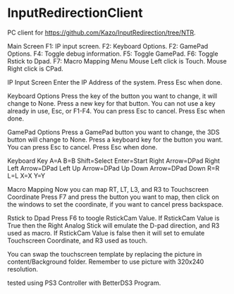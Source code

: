 # InputRedirectionClient
PC client for https://github.com/Kazo/InputRedirection/tree/NTR.

Main Screen
F1: IP input screen.
F2: Keyboard Options.
F2: GamePad Options.
F4: Toggle debug information.
F5: Toggle GamePad.
F6: Toggle Rstick to Dpad.
F7: Macro Mapping Menu
Mouse Left click is Touch.
Mouse Right click is CPad.

IP Input Screen
Enter the IP Address of the system.
Press Esc when done.

Keyboard Options
Press the key of the button you want to change, it will change to None.
Press a new key for that button. You can not use a key already in use, Esc, or F1-F4. You can press Esc to cancel.
Press Esc when done.

GamePad Options
Press a GamePad button you want to change, the 3DS button will change to None.
Press a keyboard key for the button you want. You can press Esc to cancel.
Press Esc when done.

Keyboard Key
A=A
B=B
Shift=Select
Enter=Start
Right Arrow=DPad Right
Left Arrow=DPad Left
Up Arrow=DPad Up
Down Arrow=DPad Down
R=R
L=L
X=X
Y=Y

Macro Mapping
Now you can map RT, LT, L3, and R3 to Touchscreen Coordinate
Press F7 and press the button you want to map, then click on the windows to set the coordinate, if you want to cancel press backspace.

Rstick to Dpad
Press F6 to toogle RstickCam Value.
If RstickCam Value is True then the Right Analog Stick will emulate the D-pad direction, and R3 used as macro.
If RstickCam Value is false then it will set to emulate Touchscreen Coordinate, and R3 used as touch.

You can swap the touchscreen template by replacing the picture in content/Background folder. Remember to use picture with 320x240 resolution. 

tested using PS3 Controller with BetterDS3 Program.
